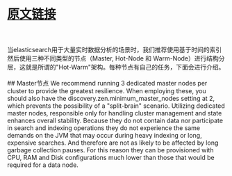 # [原文链接](https://www.elastic.co/blog/hot-warm-architecture-in-elasticsearch-5-x)
<br>
<br>
当elasticsearch用于大量实时数据分析的场景时，我们推荐使用基于时间的索引然后使用三种不同类型的节点（Master, Hot-Node 和 Warm-Node）进行结构分层，这就是所谓的"Hot-Warm"架构。每种节点有自己的任务，下面会进行介绍。<br><br>
## Master节点
We recommend running 3 dedicated master nodes per cluster to provide the greatest resilience. When employing these, you should also have the discovery.zen.minimum_master_nodes setting at 2, which prevents the possibility of a "split-brain" scenario. Utilizing dedicated master nodes, responsible only for handling cluster management and state enhances overall stability. Because they do not contain data nor participate in search and indexing operations they do not experience the same demands on the JVM that may occur during heavy indexing or long, expensive searches. And therefore are not as likely to be affected by long garbage collection pauses. For this reason they can be provisioned with CPU, RAM and Disk configurations much lower than those that would be required for a data node. 

